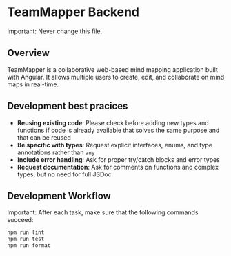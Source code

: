 # TeamMapper Backend

Important: Never change this file.

## Overview

TeamMapper is a collaborative web-based mind mapping application built with Angular. It allows multiple users to create, edit, and collaborate on mind maps in real-time.

## Development best pracices

- **Reusing existing code**: Please check before adding new types and functions if code is already available that solves the same purpose and that can be reused
- **Be specific with types**: Request explicit interfaces, enums, and type annotations rather than `any`
- **Include error handling**: Ask for proper try/catch blocks and error types
- **Request documentation**: Ask for comments on functions and complex types, but no need for full JSDoc

## Development Workflow

Important: After each task, make sure that the following commands succeed:

```bash
npm run lint
npm run test
npm run format
```